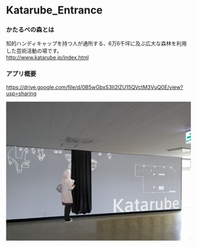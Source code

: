 # Katarube_Entrance

### かたるべの森とは ###
知的ハンディキャップを持つ人が通所する、6万6千坪に及ぶ広大な森林を利用した芸術活動の場です。  
http://www.katarube.jp/index.html

### アプリ概要 ###
https://drive.google.com/file/d/0B5wGbxS3II2lZU15QVctM3VuQ0E/view?usp=sharing

![Katarube_Entrance](https://github.com/Akira-Hayasaka/Katarube_Entrance/raw/master/readmeImgs/entrance_white.png)